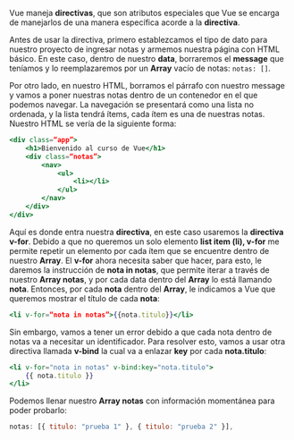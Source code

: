 Vue maneja **directivas**, que son atributos especiales que Vue se encarga de manejarlos de una manera específica acorde a la **directiva**.

Antes de usar la directiva, primero establezcamos el tipo de dato para nuestro proyecto de ingresar notas y armemos nuestra página con HTML básico. En este caso, dentro de nuestro **data**, borraremos el **message** que teníamos y lo reemplazaremos por un **Array** vacío de notas: `notas: []`.

Por otro lado, en nuestro HTML, borramos el párrafo con nuestro message y vamos a poner nuestras notas dentro de un contenedor en el que podemos navegar. La navegación se presentará como una lista no ordenada, y la lista tendrá ítems, cada ítem es una de nuestras notas. Nuestro HTML se vería de la siguiente forma:

```jsx
<div class=“app”>
	<h1>Bienvenido al curso de Vue</h1>
	<div class=“notas”>
		<nav>
			<ul>
				<li></li>
			</ul>
		</nav>
	</div>
</div>
```

Aquí es donde entra nuestra **directiva**, en este caso usaremos la **directiva v-for**. Debido a que no queremos un solo elemento **list  item (li), v-for** me permite repetir un elemento por cada ítem que se encuentre dentro de nuestro **Array**. El **v-for** ahora necesita saber que hacer, para esto, le daremos la instrucción de **nota in notas**, que permite iterar a través de nuestro **Array  notas**, y por cada data dentro del **Array** lo está llamando **nota**. Entonces, por cada **nota** dentro del **Array**, le indicamos a Vue que queremos mostrar el título de cada **nota**:

```jsx
<li v-for=“nota in notas”>{{nota.titulo}}</li>
```

Sin embargo, vamos a tener un error debido a que cada nota dentro de notas va a necesitar un identificador. Para resolver esto, vamos a usar otra directiva llamada **v-bind** la cual va a enlazar **key** por cada **nota.titulo**:

```jsx
<li v-for="nota in notas" v-bind:key="nota.titulo">
	{{ nota.titulo }}
</li>
```

Podemos llenar nuestro **Array notas** con información momentánea para poder probarlo:

```jsx
notas: [{ titulo: "prueba 1" }, { titulo: "prueba 2" }],
```
